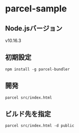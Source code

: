 # parcel-sample

## Node.jsバージョン
v10.16.3

## 初期設定
```
npm install -g parcel-bundler
```

## 開発
```
parcel src/index.html
```

## ビルド先を指定
```
parcel src/index.html -d public
```
